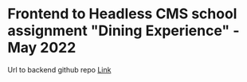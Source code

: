 # Frontend to Headless CMS school assignment "Dining Experience" - May 2022

Url to backend github repo [Link](https://github.com/Jens180980/diningXP_back)
